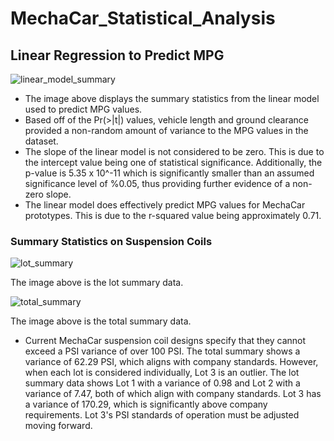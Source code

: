 # MechaCar_Statistical_Analysis

## Linear Regression to Predict MPG

![linear_model_summary](https://user-images.githubusercontent.com/111502918/206768252-67721c86-5478-42d2-a2ba-1a0506ae798a.PNG)

* The image above displays the summary statistics from the linear model used to predict MPG values. 
* Based off of the Pr(>|t|) values, vehicle length and ground clearance provided a non-random amount of variance to the MPG values in the dataset.
* The slope of the linear model is not considered to be zero. This is due to the intercept value being one of statistical significance. Additionally, the p-value is 5.35 x 10^-11 which is significantly smaller than an assumed significance level of %0.05, thus providing further evidence of a non-zero slope.
* The linear model does effectively predict MPG values for MechaCar prototypes. This is due to the r-squared value being approximately 0.71. 

### Summary Statistics on Suspension Coils

![lot_summary](https://user-images.githubusercontent.com/111502918/206856882-39313ae4-3420-418f-863c-8616748f2757.PNG)

The image above is the lot summary data.


![total_summary](https://user-images.githubusercontent.com/111502918/206856890-723becd6-163e-4152-9a07-29ceba216067.PNG)

The image above is the total summary data. 


* Current MechaCar suspension coil designs specify that they cannot exceed a PSI variance of over 100 PSI. The total summary shows a variance of 62.29 PSI, which aligns with company standards. However, when each lot is considered individually, Lot 3 is an outlier. The lot summary data shows Lot 1 with a variance of 0.98 and Lot 2 with a variance of 7.47, both of which align with company standards. Lot 3 has a variance of 170.29, which is significantly above company requirements. Lot 3's PSI standards of operation must be adjusted moving forward. 
